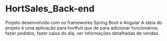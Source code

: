 # HortSales_Back-end

  Projeto desenvolvido com os frameworks Spring Boot e Angular
  A ideia do projeto é uma aplicação para hortfuit que de para adicionar funcionários, fazer pedidos, fazer caixa do dia, ver informações detalhadas de vendas.

